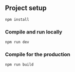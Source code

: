 ## Project setup

```
npm install
```

### Compile and run locally

```
npm run dev
```

### Compile for the production

```
npm run build
```
